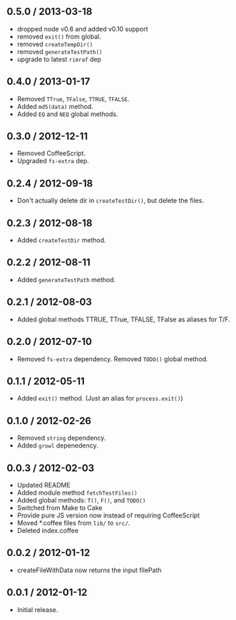 0.5.0 / 2013-03-18
------------------
* dropped node v0.6 and added v0.10 support
* removed `exit()` from global.
* removed `createTempDir()`
* removed `generateTestPath()`
* upgrade to latest `rimraf` dep

0.4.0 / 2013-01-17
------------------
* Removed `TTrue`, `TFalse`, `TTRUE`, `TFALSE`.
* Added `md5(data)` method.
* Added `EQ` and `NEQ` global methods.

0.3.0 / 2012-12-11
------------------
* Removed CoffeeScript.
* Upgraded `fs-extra` dep.

0.2.4 / 2012-09-18
------------------
* Don't actually delete dir in `createTestDir()`, but delete the files.

0.2.3 / 2012-08-18
------------------
* Added `createTestDir` method.

0.2.2 / 2012-08-11
------------------
* Added `generateTestPath` method.

0.2.1 / 2012-08-03
------------------
* Added global methods TTRUE, TTrue, TFALSE, TFalse as aliases for T/F.

0.2.0 / 2012-07-10
------------------
* Removed `fs-extra` dependency. Removed `TODO()` global method.

0.1.1 / 2012-05-11
------------------
* Added `exit()` method. (Just an alias for `process.exit()`)

0.1.0 / 2012-02-26
------------------
* Removed `string` dependency.
* Added `growl` depenedency.

0.0.3 / 2012-02-03
------------------
* Updated README
* Added module method `fetchTestFiles()`
* Added global methods: `T()`, `F()`, and `TODO()`
* Switched from Make to Cake
* Provide pure JS version now instead of requiring CoffeeScript
* Moved *.coffee files from `lib/` to `src/`.
* Deleted index.coffee

0.0.2 / 2012-01-12
------------------
* createFileWithData now returns the input filePath

0.0.1 / 2012-01-12
------------------
* Initial release.
